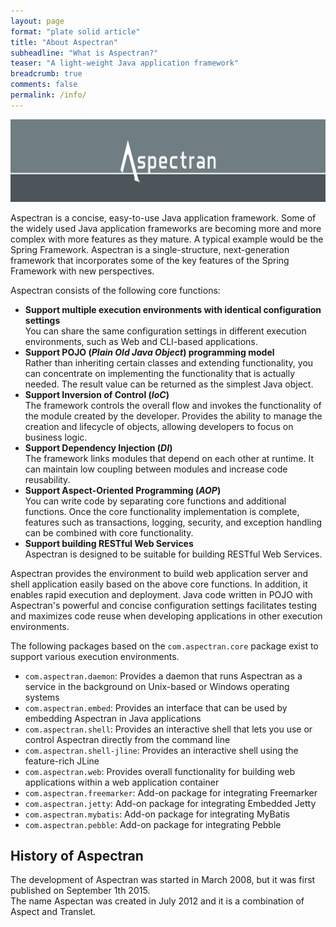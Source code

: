 ```yaml
---
layout: page
format: "plate solid article"
title: "About Aspectran"
subheadline: "What is Aspectran?"
teaser: "A light-weight Java application framework"
breadcrumb: true
comments: false
permalink: /info/
---
```

![aspectran](/images/header_aspectran.png)

Aspectran is a concise, easy-to-use Java application framework.
Some of the widely used Java application frameworks are becoming more and more complex with more features as they mature. A typical example would be the Spring Framework. Aspectran is a single-structure, next-generation framework that incorporates some of the key features of the Spring Framework with new perspectives.

Aspectran consists of the following core functions:

* **Support multiple execution environments with identical configuration settings**  
  You can share the same configuration settings in different execution environments, such as Web and CLI-based applications.
* **Support POJO (*Plain Old Java Object*) programming model**  
  Rather than inheriting certain classes and extending functionality, you can concentrate on implementing the functionality that is actually needed.
  The result value can be returned as the simplest Java object.
* **Support Inversion of Control (*IoC*)**  
  The framework controls the overall flow and invokes the functionality of the module created by the developer.
  Provides the ability to manage the creation and lifecycle of objects, allowing developers to focus on business logic.
* **Support Dependency Injection (*DI*)**  
  The framework links modules that depend on each other at runtime.
  It can maintain low coupling between modules and increase code reusability.
* **Support Aspect-Oriented Programming (*AOP*)**  
  You can write code by separating core functions and additional functions.
  Once the core functionality implementation is complete, features such as transactions, logging, security, and exception handling can be combined with core functionality.
* **Support building RESTful Web Services**  
  Aspectran is designed to be suitable for building RESTful Web Services.

Aspectran provides the environment to build web application server and shell application easily based on the above core functions. In addition, it enables rapid execution and deployment. Java code written in POJO with Aspectran's powerful and concise configuration settings facilitates testing and maximizes code reuse when developing applications in other execution environments.

The following packages based on the `com.aspectran.core` package exist to support various execution environments.

* `com.aspectran.daemon`: Provides a daemon that runs Aspectran as a service in the background on Unix-based or Windows operating systems
* `com.aspectran.embed`: Provides an interface that can be used by embedding Aspectran in Java applications
* `com.aspectran.shell`: Provides an interactive shell that lets you use or control Aspectran directly from the command line
* `com.aspectran.shell-jline`: Provides an interactive shell using the feature-rich JLine
* `com.aspectran.web`: Provides overall functionality for building web applications within a web application container
* `com.aspectran.freemarker`: Add-on package for integrating Freemarker
* `com.aspectran.jetty`: Add-on package for integrating Embedded Jetty
* `com.aspectran.mybatis`: Add-on package for integrating MyBatis
* `com.aspectran.pebble`: Add-on package for integrating Pebble

## History of Aspectran

The development of Aspectran was started in March 2008, but it was first published on September 1th 2015.  
The name Aspectan was created in July 2012 and it is a combination of Aspect and Translet.

